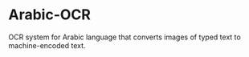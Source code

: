 # Arabic-OCR
OCR system for Arabic language that converts images of typed text to machine-encoded text.
